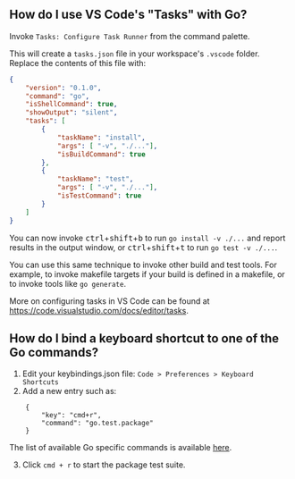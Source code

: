 ## How do I use VS Code's "Tasks" with Go?

Invoke `Tasks: Configure Task Runner` from the command palette.

This will create a `tasks.json` file in your workspace's `.vscode` folder.  Replace the contents of this file with:

```json
{
	"version": "0.1.0",
	"command": "go",
	"isShellCommand": true,
	"showOutput": "silent",
	"tasks": [
		{
			"taskName": "install",
			"args": [ "-v", "./..."],
			"isBuildCommand": true
		},
		{
			"taskName": "test",
			"args": [ "-v", "./..."],
			"isTestCommand": true
		}
	]
}
```

You can now invoke <kbd>ctrl</kbd>+<kbd>shift</kbd>+<kbd>b</kbd> to run `go install -v ./...` and report results in the output window, or <kbd>ctrl</kbd>+<kbd>shift</kbd>+<kbd>t</kbd> to run `go test -v ./...`.

You can use this same technique to invoke other build and test tools. For example, to invoke makefile targets if your build is defined in a makefile, or to invoke tools like `go generate`.

More on configuring tasks in VS Code can be found at https://code.visualstudio.com/docs/editor/tasks.

## How do I bind a keyboard shortcut to one of the Go commands?

1. Edit your keybindings.json file:  `Code > Preferences > Keyboard Shortcuts`
2. Add a new entry such as:

```
	{
		"key": "cmd+r",
		"command": "go.test.package"
	}
```

The list of available Go specific commands is available [here](https://github.com/Microsoft/vscode-go/blob/master/package.json#L79).

3. Click `cmd + r` to start the package test suite.

